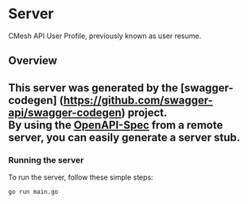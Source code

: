 # Server

CMesh API User Profile, previously known as user resume. 

## Overview

This server was generated by the [swagger-codegen]
(https://github.com/swagger-api/swagger-codegen) project.  
By using the [OpenAPI-Spec](https://github.com/OAI/OpenAPI-Specification) from a remote server, you can easily generate a server stub.  
-

### Running the server

To run the server, follow these simple steps:

```bash
go run main.go
```
